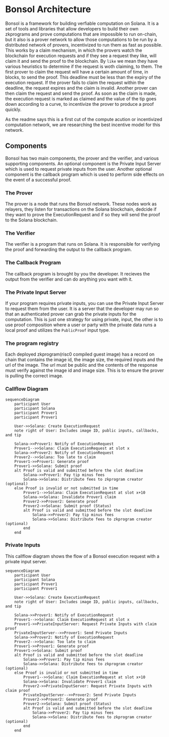 # Bonsol Architecture
Bonsol is a framework for building verfiable computation on Solana. It is a set of tools and libraries that allow developers to build their own zkprograms and prove computations that are impossible to run on-chain, but it also is a prover network to allow those computations to be run by a distributed network of provers, incentivized to run them as fast as possible. This works by a claim mechanism, in which the provers watch the blockchain for execution requests and if they see a request they like, will claim it and send the proof to the blockchain. By `like` we mean they have various heuristics to determine if the request is woth claiming, to them. The first prover to claim the request will have a certain amount of time, in blocks, to send the proof. This deadline must be less than the expiry of the execution request. If the prover fails to claim the request within the deadline, the request expires and the claim is invalid. Another prover can then claim the request and send the proof.
As soon as the claim is made, the execution request is marked as claimed and the value of the tip goes down according to a curve, to incentivize the prover to produce a proof quickly.

As the readme says this is a first cut of the compute acution or incentivized computation network, we are researching the best incentive model for this network.

## Components
Bonsol has two main components, the prover and the verifier, and various supporting components. An optional component is the Private Input Server which is used to request private inputs from the user. Another optional component is the callback program which is used to perform side effects on the event of a successful proof.

### The Prover
The prover is a node that runs the Bonsol network. These nodes work as relayers, they listen for transactions on the Solana blockchain, dedcide if they want to prove the ExecutionRequest and if so they will send the proof to the Solana blockchain.

### The Verifier
The verifier is a program that runs on Solana. It is responsible for verifying the proof and forwarding the output to the callback program.

### The Callback Program
The callback program is brought by you the developer. It recieves the output from the verifier and can do anything you want with it.

### The Private Input Server
If your program requires private inputs, you can use the Private Input Server to request them from the user. It is a server that the developer may run so that an authenticated prover can grab the private inputs for the computation. This is just one strategy for using private, input, the other is to use proof composition where a user or party with the private data runs a local proof and utilizes the `PublicProof` input type.

### The program registry
Each deployed zkprogram(risc0 compiled guest image) has a record on chain that contains the image id, the image size, the required inputs and the url of the image. The url must be public and the contents of the response must verify against the image id and image size. This is to ensure the prover is pulling the correct image.


### Callflow Diagram
```mermaid
sequenceDiagram
    participant User
    participant Solana
    participant Prover1
    participant Prover1

    User->>Solana: Create ExecutionRequest
    note right of User: Includes image ID, public inputs, callbacks, and tip

    Solana->>Prover1: Notify of ExecutionRequest
    Prover1-->>Solana: Claim ExecutionRequest at slot x
    Solana->>Prover2: Notify of ExecutionRequest
    Prover2-->>Solana: Too late to claim
    Prover1->>Prover1: Generate proof
    Prover1->>Solana: Submit proof
    alt Proof is valid and submitted before the slot deadline
        Solana->>Prover1: Pay tip minus fees
        Solana->>Solana: Distribute fees to zkprogram creator (optional)
    else Proof is invalid or not submitted in time
        Prover1-->>Solana: Claim ExecutionRequest at slot x+10
        Solana->>Solana: Invalidate Prover1 claim
        Prover2->>Prover2: Generate proof
        Prover2->>Solana: Submit proof (Status)
        alt Proof is valid and submitted before the slot deadline
            Solana->>Prover2: Pay tip minus fees
            Solana->>Solana: Distribute fees to zkprogram creator (optional)
        end
    end
```

### Private Inputs
This callflow diagram shows the flow of a Bonsol execution request with a private input server.
```mermaid
sequenceDiagram
    participant User
    participant Solana
    participant Prover1
    participant Prover1

    User->>Solana: Create ExecutionRequest
    note right of User: Includes image ID, public inputs, callbacks, and tip

    Solana->>Prover1: Notify of ExecutionRequest
    Prover1-->>Solana: Claim ExecutionRequest at slot x
    Prover1->>PrivateInputServer: Request Private Inputs with claim proof
    PrivateInputServer-->>Prover1: Send Private Inputs
    Solana->>Prover2: Notify of ExecutionRequest
    Prover2-->>Solana: Too late to claim
    Prover1->>Prover1: Generate proof
    Prover1->>Solana: Submit proof
    alt Proof is valid and submitted before the slot deadline
        Solana->>Prover1: Pay tip minus fees
        Solana->>Solana: Distribute fees to zkprogram creator (optional)
    else Proof is invalid or not submitted in time
        Prover1-->>Solana: Claim ExecutionRequest at slot x+10
        Solana->>Solana: Invalidate Prover1 claim
        Prover2->>PrivateInputServer: Request Private Inputs with claim proof
        PrivateInputServer-->>Prover2: Send Private Inputs
        Prover2->>Prover2: Generate proof
        Prover2->>Solana: Submit proof (Status)
        alt Proof is valid and submitted before the slot deadline
            Solana->>Prover2: Pay tip minus fees
            Solana->>Solana: Distribute fees to zkprogram creator (optional)
        end
    end
```

